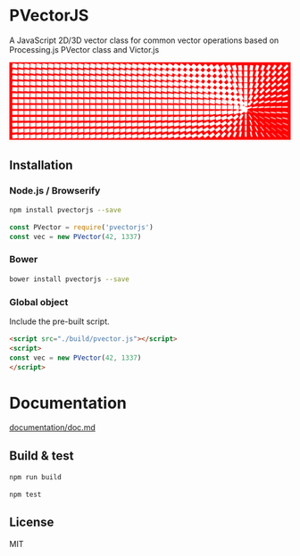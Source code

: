 PVectorJS
=========
A JavaScript 2D/3D vector class for common vector operations based on Processing.js PVector class and Victor.js 

[![PVectorJS](pvectorjs.png)](http://jsbin.com/voselic/edit?html,js,output)

## Installation

### Node.js / Browserify

```bash
npm install pvectorjs --save
```

```javascript
const PVector = require('pvectorjs')
const vec = new PVector(42, 1337)
```

### Bower

```bash
bower install pvectorjs --save
```

### Global object

Include the pre-built script.

```html
<script src="./build/pvector.js"></script>
<script>
const vec = new PVector(42, 1337)
</script>
```

# Documentation
[ documentation/doc.md ](https://github.com/MAKIO135/pvectorjs/blob/master/documentation/doc.md)

## Build & test

```bash
npm run build
```

```bash
npm test
```

## License

MIT
